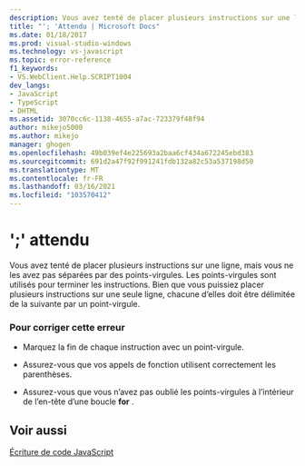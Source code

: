 ```yaml
---
description: Vous avez tenté de placer plusieurs instructions sur une ligne, mais vous ne les avez pas séparées par des points-virgules.
title: "'; 'Attendu | Microsoft Docs"
ms.date: 01/18/2017
ms.prod: visual-studio-windows
ms.technology: vs-javascript
ms.topic: error-reference
f1_keywords:
- VS.WebClient.Help.SCRIPT1004
dev_langs:
- JavaScript
- TypeScript
- DHTML
ms.assetid: 3070cc6c-1138-4655-a7ac-723379f48f94
author: mikejo5000
ms.author: mikejo
manager: ghogen
ms.openlocfilehash: 49b039ef4e225693a2baa6cf434a672245ebd383
ms.sourcegitcommit: 691d2a47f92f991241fdb132a82c53a537198d50
ms.translationtype: MT
ms.contentlocale: fr-FR
ms.lasthandoff: 03/16/2021
ms.locfileid: "103570412"
---
```

# <a name="expected-"></a>';' attendu
Vous avez tenté de placer plusieurs instructions sur une ligne, mais vous ne les avez pas séparées par des points-virgules. Les points-virgules sont utilisés pour terminer les instructions. Bien que vous puissiez placer plusieurs instructions sur une seule ligne, chacune d’elles doit être délimitée de la suivante par un point-virgule.  
  
### <a name="to-correct-this-error"></a>Pour corriger cette erreur  
  
- Marquez la fin de chaque instruction avec un point-virgule.  
  
- Assurez-vous que vos appels de fonction utilisent correctement les parenthèses.  
  
- Assurez-vous que vous n’avez pas oublié les points-virgules à l’intérieur de l’en-tête d’une boucle **for** .  
  
## <a name="see-also"></a>Voir aussi  
 [Écriture de code JavaScript](https://developer.mozilla.org/docs/Learn/Getting_started_with_the_web/JavaScript_basics)
